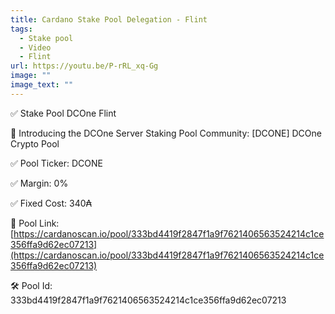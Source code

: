 ```yaml
---
title: Cardano Stake Pool Delegation - Flint
tags:
  - Stake pool
  - Video
  - Flint
url: https://youtu.be/P-rRL_xq-Gg
image: ""
image_text: ""
---
```


✅ Stake Pool DCOne Flint

🎉 Introducing the DCOne Server Staking Pool Community: \[DCONE\] DCOne Crypto Pool

✅ Pool Ticker: DCONE

✅ Margin: 0%

✅ Fixed Cost: 340₳

📌 Pool Link: [https://cardanoscan.io/pool/333bd4419f2847f1a9f7621406563524214c1ce356ffa9d62ec07213](https://cardanoscan.io/pool/333bd4419f2847f1a9f7621406563524214c1ce356ffa9d62ec07213)

🛠 Pool Id: 333bd4419f2847f1a9f7621406563524214c1ce356ffa9d62ec07213
